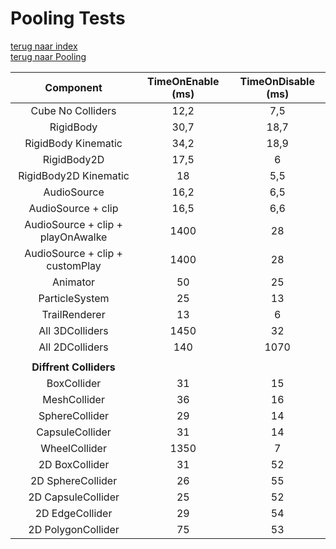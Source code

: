 # Pooling Tests

[terug naar index](/Index.md#scripting)   
[terug naar Pooling](/Scripting/Pooling.md)  

|Component|TimeOnEnable (ms)|TimeOnDisable (ms)|
|:--:|:--:|:--:|
|Cube No Colliders|12,2|7,5|
|RigidBody|30,7|18,7|
|RigidBody Kinematic|34,2|18,9|
|RigidBody2D|17,5|6|
|RigidBody2D Kinematic|18|5,5|
|AudioSource|16,2|6,5|
|AudioSource + clip|16,5|6,6|
|AudioSource + clip + playOnAwalke|1400|28|
|AudioSource + clip + customPlay|1400|28|
|Animator|50|25|
|ParticleSystem|25|13|
|TrailRenderer|13|6|
|All 3DColliders|1450|32|
|All 2DColliders|140|1070|
||||
|**Diffrent Colliders**|||
|BoxCollider|31|15|
|MeshCollider|36|16|
|SphereCollider|29|14|
|CapsuleCollider|31|14|
|WheelCollider|1350|7|
|2D BoxCollider|31|52|
|2D SphereCollider|26|55|
|2D CapsuleCollider|25|52|
|2D EdgeCollider|29|54|
|2D PolygonCollider|75|53|
